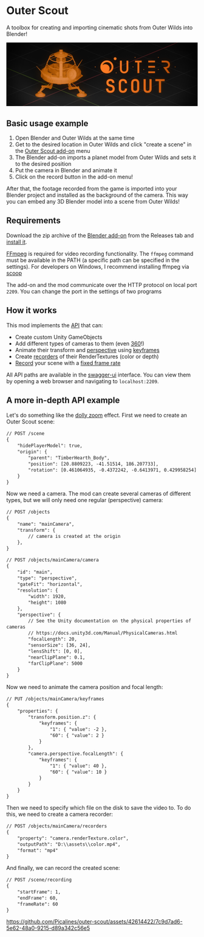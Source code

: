 # Outer Scout

A toolbox for creating and importing cinematic shots from Outer Wilds into Blender!

![thumbnail](thumbnail.png)

## Basic usage example

1. Open Blender and Outer Wilds at the same time
2. Get to the desired location in Outer Wilds and click "create a scene" in the [Outer Scout add-on](https://github.com/Picalines/outer-scout-blender) menu
3. The Blender add-on imports a planet model from Outer Wilds and sets it to the desired position
4. Put the camera in Blender and animate it
5. Click on the record button in the add-on menu!

After that, the footage recorded from the game is imported into your Blender project and installed as the background of the camera. This way you can embed any 3D Blender model into a scene from Outer Wilds!

## Requirements

Download the zip archive of the [Blender add-on](https://github.com/Picalines/outer-scout-blender) from the Releases tab and [install it](https://docs.blender.org/manual/en/latest/editors/preferences/addons.html#installing-add-ons).

[FFmpeg](https://ffmpeg.org/about.html) is required for video recording functionality. The `ffmpeg` command must be available in the PATH (a specific path can be specified in the settings). For developers on Windows, I recommend installing ffmpeg via [scoop](https://bjansen.github.io/scoop-apps/main/ffmpeg)

The add-on and the mod communicate over the HTTP protocol on local port `2209`. You can change the port in the settings of two programs

## How it works

This mod implements the [API](OuterScout.WebApi/resources/openapi.yaml) that can:
- Create custom Unity GameObjects
- Add different types of cameras to them (even [360](OuterScout.WebApi/resources/openapi.yaml#L806)!)
- Animate their transform and [perspective](OuterScout.WebApi/resources/openapi.yaml#L758) using [keyframes](OuterScout.WebApi/resources/openapi.yaml#L471)
- Create [recorders](OuterScout.WebApi/resources/openapi.yaml#L529) of their RenderTextures (color or depth)
- [Record](OuterScout.WebApi/resources/openapi.yaml#L119) your scene with a [fixed frame rate](https://docs.unity3d.com/ScriptReference/Time-captureFramerate.html)

All API paths are available in the [swagger-ui](https://github.com/swagger-api/swagger-ui) interface. You can view them by opening a web browser and navigating to `localhost:2209`.

## A more in-depth API example

Let's do something like the [dolly zoom](https://en.wikipedia.org/wiki/Dolly_zoom) effect. First we need to create an Outer Scout scene:

```json5
// POST /scene
{
    "hidePlayerModel": true,
    "origin": {
        "parent": "TimberHearth_Body",
        "position": [20.8809223, -41.51514, 186.207733],
        "rotation": [0.461064935, -0.4372242, -0.6413971, 0.429958254]
    }
}
```

Now we need a camera. The mod can create several cameras of different types, but we will only need one regular (perspective) camera:

```json5
// POST /objects
{
    "name": "mainCamera",
    "transform": {
        // camera is created at the origin
    },
}
```

```json5
// POST /objects/mainCamera/camera
{
    "id": "main",
    "type": "perspective",
    "gateFit": "horizontal",
    "resolution": {
        "width": 1920,
        "height": 1080
    },
    "perspective": {
        // See the Unity documentation on the physical properties of cameras
        // https://docs.unity3d.com/Manual/PhysicalCameras.html
        "focalLength": 20,
        "sensorSize": [36, 24],
        "lensShift": [0, 0],
        "nearClipPlane": 0.1,
        "farClipPlane": 5000
    }
}
```

Now we need to animate the camera position and focal length:

```json5
// PUT /objects/mainCamera/keyframes
{
    "properties": {
        "transform.position.z": {
            "keyframes": {
                "1": { "value": -2 },
                "60": { "value": 2 }
            }
        },
        "camera.perspective.focalLength": {
            "keyframes": {
                "1": { "value": 40 },
                "60": { "value": 10 }
            }
        }
    }
}
```

Then we need to specify which file on the disk to save the video to. To do this, we need to create a camera recorder:

```json5
// POST /objects/mainCamera/recorders
{
    "property": "camera.renderTexture.color",
    "outputPath": "D:\\assets\\color.mp4",
    "format": "mp4"
}
```

And finally, we can record the created scene:

```json5
// POST /scene/recording
{
    "startFrame": 1,
    "endFrame": 60,
    "frameRate": 60
}
```

https://github.com/Picalines/outer-scout/assets/42614422/7c9d7ad6-5e62-48a0-9215-d89a342c56e5
